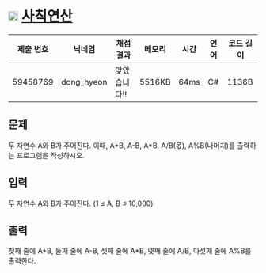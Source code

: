 # <img width="20px"  src="https://d2gd6pc034wcta.cloudfront.net/tier/1.svg" class="solvedac-tier"> [사칙연산](https://www.acmicpc.net/problem/10869) 

| 제출 번호 | 닉네임 | 채점 결과 | 메모리 | 시간 | 언어 | 코드 길이 |
|---|---|---|---|---|---|---|
|59458769|dong_hyeon|맞았습니다!! |5516KB|64ms|C#|1136B|

## 문제
<p>두 자연수 A와 B가 주어진다. 이때, A+B, A-B, A*B, A/B(몫), A%B(나머지)를 출력하는 프로그램을 작성하시오. </p>

## 입력
<p>두 자연수 A와 B가 주어진다. (1 ≤ A, B ≤ 10,000)</p>

## 출력
<p>첫째 줄에 A+B, 둘째 줄에 A-B, 셋째 줄에 A*B, 넷째 줄에 A/B, 다섯째 줄에 A%B를 출력한다.</p>

